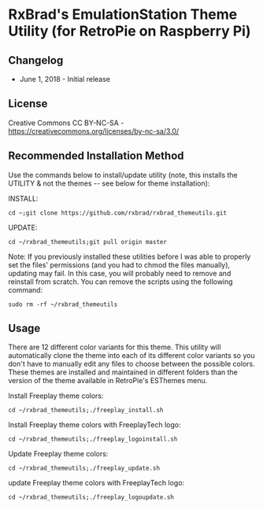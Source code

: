 # RxBrad's EmulationStation Theme Utility (for RetroPie on Raspberry Pi)

Changelog
-----------

- June 1, 2018 - Initial release


License
-----------
Creative Commons CC BY-NC-SA - https://creativecommons.org/licenses/by-nc-sa/3.0/



Recommended Installation Method
-----------
Use the commands below to install/update utility (note, this installs the UTILITY & not the themes -- see below for theme installation):


INSTALL:
```
cd ~;git clone https://github.com/rxbrad/rxbrad_themeutils.git
```

UPDATE:
```
cd ~/rxbrad_themeutils;git pull origin master
```

Note: If you previously installed these utilities before I was able to properly set the files' permissions (and you had to chmod the files manually), updating may fail.  In this case, you will probably need to remove and reinstall from scratch.  You can remove the scripts using the following command:
```
sudo rm -rf ~/rxbrad_themeutils
```

Usage
-----------
There are 12 different color variants for this theme.  This utility will automatically clone the theme into each of its different color variants so you don't have to manually edit any files to choose between the possible colors.  These themes are installed and maintained in different folders than the version of the theme available in RetroPie's ESThemes menu.


Install Freeplay theme colors:
```
cd ~/rxbrad_themeutils;./freeplay_install.sh
```


Install Freeplay theme colors with FreeplayTech logo:
```
cd ~/rxbrad_themeutils;./freeplay_logoinstall.sh
```


Update Freeplay theme colors:
```
cd ~/rxbrad_themeutils;./freeplay_update.sh
```


update Freeplay theme colors with FreeplayTech logo:
```
cd ~/rxbrad_themeutils;./freeplay_logoupdate.sh
```
